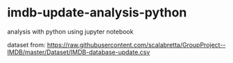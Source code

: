 # imdb-update-analysis-python
analysis with python using jupyter notebook

dataset from: https://raw.githubusercontent.com/scalabretta/GroupProject--IMDB/master/Dataset/IMDB-database-update.csv
